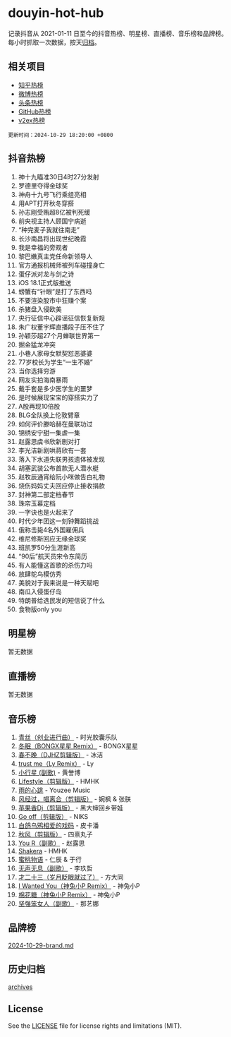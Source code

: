 # douyin-hot-hub

记录抖音从 2021-01-11 日至今的抖音热榜、明星榜、直播榜、音乐榜和品牌榜。每小时抓取一次数据，按天[归档](archives)。

## 相关项目

- [知乎热榜](https://github.com/lonnyzhang423/zhihu-hot-hub)
- [微博热榜](https://github.com/lonnyzhang423/weibo-hot-hub)
- [头条热榜](https://github.com/lonnyzhang423/toutiao-hot-hub)
- [GitHub热榜](https://github.com/lonnyzhang423/github-hot-hub)
- [v2ex热榜](https://github.com/lonnyzhang423/v2ex-hot-hub)


`更新时间：2024-10-29 18:20:00 +0800`

## 抖音热榜

1. 神十九瞄准30日4时27分发射
1. 罗德里夺得金球奖
1. 神舟十九号飞行乘组亮相
1. 用APT打开秋冬穿搭
1. 孙志刚受贿超8亿被判死缓
1. 前央视主持人顾国宁病逝
1. “种完麦子我就往南走”
1. 长沙南昌将出现世纪晚霞
1. 我是幸福的旁观者
1. 黎巴嫩真主党任命新领导人
1. 官方通报机械师被列车碰撞身亡
1. 蛋仔派对龙与剑之诗
1. iOS 18.1正式版推送
1. 螃蟹有“针眼”是打了东西吗
1. 不要渲染股市中狂赚个案
1. 杀猪盘入侵欧美
1. 央行征信中心辟谣征信恢复新规
1. 朱广权董宇辉直播段子压不住了
1. 孙颖莎超27个月蝉联世界第一
1. 掘金猛龙冲突
1. 小巷人家母女默契怼恶婆婆
1. 77岁校长为学生“一生不婚”
1. 当你选择穷游
1. 网友实拍海南暴雨
1. 戴手套是多少医学生的噩梦
1. 是时候展现宝宝的穿搭实力了
1. A股再现10倍股
1. BLG全队换上伦敦臂章
1. 如何评价滕哈赫在曼联功过
1. 锦绣安宁甜一集虐一集
1. 赵露思虞书欣新剧对打
1. 李光洁新剧哄蒋欣有一套
1. 落入下水道失联男孩遗体被发现
1. 胡塞武装公布首款无人潜水艇
1. 赵牧辰通宵给阮小咪做告白礼物
1. 烧伤妈妈丈夫回应停止接收捐款
1. 封神第二部定档春节
1. 珠帘玉幕定档
1. 一字诀也是火起来了
1. 时代少年团这一刻钟舞蹈挑战
1. 俄称击毙4名外国雇佣兵
1. 维尼修斯回应无缘金球奖
1. 班凯罗50分生涯新高
1. “90后”航天员宋令东简历
1. 有人能懂这首歌的杀伤力吗
1. 放肆鸵鸟模仿秀
1. 美貌对于我来说是一种天赋吧
1. 南瓜入侵蛋仔岛
1. 特朗普给选民发的短信说了什么
1. 食物版only you

## 明星榜

暂无数据

## 直播榜

暂无数据

## 音乐榜

1. [青丝（创业进行曲）](https://sf5-hl-cdn-tos.douyinstatic.com/obj/tos-cn-ve-2774/ooYARJB5iBRNhCOkDsS3BAKW91CIMoQfwzwKLi) - 时光胶囊乐队
1. [冬眠（BONGX星星 Remix）](https://sf5-hl-cdn-tos.douyinstatic.com/obj/tos-cn-ve-2774/oMCfFFoE3LwQ7agAgOIG4ieExqkeAsxNBEkLdz) - BONGX星星
1. [春不晚（DJHZ剪辑版）](https://sf5-hl-cdn-tos.douyinstatic.com/obj/tos-cn-ve-2774/osEZa7YZ6wNo9QDABgfGFaCQKRQTNafsBJDnKt) - 冰洁
1. [trust me（Ly Remix）](https://sf5-hl-cdn-tos.douyinstatic.com/obj/tos-cn-ve-2774/oUo1M8fz5AfmMSExABQQKFE0eCMWgsiccfqrMA) - Ly
1. [小行星 (副歌)](https://sf5-hl-cdn-tos.douyinstatic.com/obj/tos-cn-ve-2774/oArWEvgkJwVsB0KMIw6iBsAoHAciIjJqzWeTQr) - 黄誉博
1. [Lifestyle（剪辑版）](https://sf5-hl-cdn-tos.douyinstatic.com/obj/tos-cn-ve-2774/owfqGgjwG3V5lCLaAIezFMeg3LtuKNBaZKgzPV) - HMHK
1. [雨的心跳](https://sf5-hl-cdn-tos.douyinstatic.com/obj/tos-cn-ve-2774/o0vI5NZuiJgxWIQQFhXO0RTrsiIAsBSiMIECz) - Youzee Music
1. [风经过，唱离合（剪辑版）](https://sf3-cdn-tos.douyinstatic.com/obj/tos-cn-ve-2774/okllg5DG2MmUF3aiiDfBZx6ZLvfwOTtbCEAHyI) - 婉枫 & 张朕
1. [苹果香Dj（剪辑版）](https://sf5-hl-cdn-tos.douyinstatic.com/obj/tos-cn-ve-2774/oEeIEQbYGAOspCTRAIeYF4Ok8LgZ8NBaRe4ztR) - 黑大婶回乡带娃
1. [Go off（剪辑版）](https://sf5-hl-cdn-tos.douyinstatic.com/obj/tos-cn-ve-2774/oYLJZTCGnIQBt2BsMBCFksOEMnDQesCr2gfZ7N) - NIKS
1. [白鸽乌鸦相爱的戏码](https://sf3-cdn-tos.douyinstatic.com/obj/tos-cn-ve-2774/oMVVEf6eDAOmFtNtCsEqKpIorBDM8Nkg6TZRqC) - 皮卡潘
1. [秋风（剪辑版）](https://sf5-hl-cdn-tos.douyinstatic.com/obj/tos-cn-ve-2774/ocGaU84LfAfzMd2wbXdQFpCGhBiXg82JNMRRie) - 四熹丸子
1. [You R（副歌）](https://sf5-hl-cdn-tos.douyinstatic.com/obj/tos-cn-ve-2774/oc0MZn9aEfLkCFLIxKQQcgBjS9mBBuDttYPfZ1) - 赵露思
1. [Shakera](https://sf5-hl-cdn-tos.douyinstatic.com/obj/tos-cn-ve-2774/ocKtEBgQ8FiQCBDf3nj9Z9gEGEQ4fAZDYEocLY) - HMHK
1. [蜜桃物语](https://sf3-cdn-tos.douyinstatic.com/obj/tos-cn-ve-2774/oIhOSCZtIACtYU4XQkngiW9kCBfVD1Fz9IYeqL) - 仁辰 & 于行
1. [无声无息（副歌）](https://sf3-cdn-tos.douyinstatic.com/obj/tos-cn-ve-2774/osmzBBdYMBoz2NHW7AYiZEErnITswCiYzuA3Nf) - 李玖哲
1. [才二十三（岁月眨眼就过了）](https://sf5-hl-cdn-tos.douyinstatic.com/obj/tos-cn-ve-2774/oYAvkTrUXEBMWYUbL3nl8i01MJ5skiIZASC2H) - 方大同
1. [I Wanted You（神兔小P Remix）](https://sf5-hl-cdn-tos.douyinstatic.com/obj/tos-cn-ve-2774/o4CAubmDQdZeEkstFnCvKIMDag8D2BSBOjfNuh) - 神兔小P
1. [棉花糖（神兔小P Remix）](https://sf5-hl-cdn-tos.douyinstatic.com/obj/tos-cn-ve-2774/o0pEDf1GaEfEYJ1FbgOAFCITQ1zeFD3kgBWGcG) - 神兔小P
1. [坚强笨女人（副歌）](https://sf3-cdn-tos.douyinstatic.com/obj/tos-cn-ve-2774/ospNInQiZvGWyBVg5zkNsAMct5uJIg1CrZiPL) - 那艺娜

## 品牌榜

[2024-10-29-brand.md](archives/2024-10-29-brand.md)

## 历史归档

[archives](archives)

## License

See the [LICENSE](LICENSE) file for license rights and limitations (MIT).

